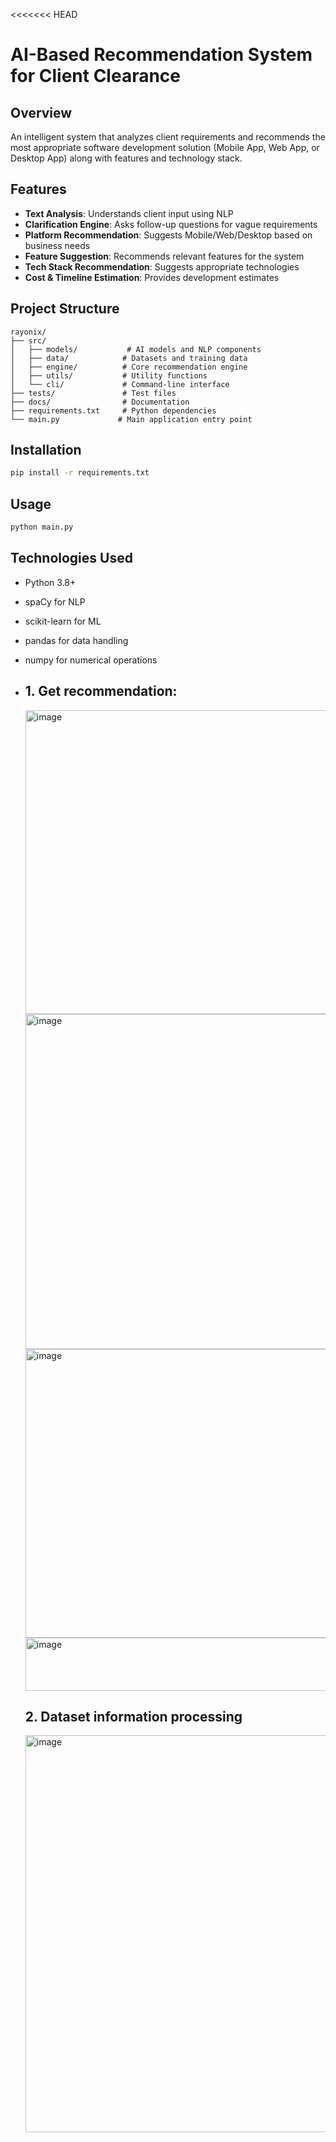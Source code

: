 <<<<<<< HEAD
# AI-Based Recommendation System for Client Clearance

## Overview
An intelligent system that analyzes client requirements and recommends the most appropriate software development solution (Mobile App, Web App, or Desktop App) along with features and technology stack.

## Features
- **Text Analysis**: Understands client input using NLP
- **Clarification Engine**: Asks follow-up questions for vague requirements
- **Platform Recommendation**: Suggests Mobile/Web/Desktop based on business needs
- **Feature Suggestion**: Recommends relevant features for the system
- **Tech Stack Recommendation**: Suggests appropriate technologies
- **Cost & Timeline Estimation**: Provides development estimates

## Project Structure
```
rayonix/
├── src/
│   ├── models/           # AI models and NLP components
│   ├── data/            # Datasets and training data
│   ├── engine/          # Core recommendation engine
│   ├── utils/           # Utility functions
│   └── cli/             # Command-line interface
├── tests/               # Test files
├── docs/                # Documentation
├── requirements.txt     # Python dependencies
└── main.py             # Main application entry point
```

## Installation
```bash
pip install -r requirements.txt
```

## Usage
```bash
python main.py
```

## Technologies Used
- Python 3.8+
- spaCy for NLP
- scikit-learn for ML
- pandas for data handling
- numpy for numerical operations

- ## 1.	Get recommendation:


  <img width="828" height="486" alt="image" src="https://github.com/user-attachments/assets/8c22eb07-eb04-4f9d-881c-54f0bd4c06b1" />
  <img width="940" height="536" alt="image" src="https://github.com/user-attachments/assets/daba5941-ce57-4a6f-923d-193446a1e85f" />
  <img width="940" height="462" alt="image" src="https://github.com/user-attachments/assets/9bc49867-75ce-4853-93ed-423380ed5067" />
  <img width="940" height="85" alt="image" src="https://github.com/user-attachments/assets/036c6d0b-f319-4ead-a5ab-5417e0a91c05" />

  ## 2.	Dataset information processing
  <img width="748" height="635" alt="image" src="https://github.com/user-attachments/assets/a00976ea-17b4-4000-9417-1d1180e11fcd" />







